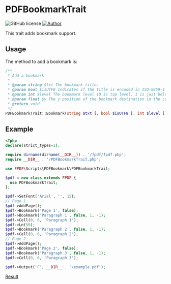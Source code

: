 # PDFBookmarkTrait
![GitHub license](https://img.shields.io/badge/license-FPDF-green)
[![Author](https://img.shields.io/badge/author-Olivier-blue)](mailto:oliver@fpdf.org?subject=Bookmarks)

This trait adds bookmark support.

## Usage
The method to add a bookmark is:

```php
/**
 * Add a bookmark
 *
 * @param string $txt The bookmark title.
 * @param bool $isUTF8 Indicates if the title is encoded in ISO-8859-1 (false) or UTF-8 (true). Default value: false.
 * @param int $level The bookmark level (0 is top level, 1 is just below, and so on). Default value: 0.
 * @param float $y The y position of the bookmark destination in the current page. -1 means the current position. Default value: 0.
 * @return void
 */
PDFBookmarkTrait::Bookmark(string $txt [, bool $isUTF8 [, int $level [, float $y]]]);
```

## Example

```php
<?php
declare(strict_types=1);

require dirname(dirname(__DIR__)) . '/fpdf/fpdf.php';
require __DIR__ . '/PDFBookmarkTrait.php';

use FPDF\Scripts\PDFBookmark\PDFBookmarkTrait;

$pdf = new class extends FPDF {
  use PDFBookmarkTrait;
};

$pdf->SetFont('Arial', '', 15);
// Page 1
$pdf->AddPage();
$pdf->Bookmark('Page 1', false);
$pdf->Bookmark('Paragraph 1', false, 1, -1);
$pdf->Cell(0, 6, 'Paragraph 1');
$pdf->Ln(50);
$pdf->Bookmark('Paragraph 2', false, 1, -1);
$pdf->Cell(0, 6, 'Paragraph 2');
// Page 2
$pdf->AddPage();
$pdf->Bookmark('Page 2', false);
$pdf->Bookmark('Paragraph 3', false, 1, -1);
$pdf->Cell(0, 6, 'Paragraph 3');

$pdf->Output('F', __DIR__ . '/example.pdf');
```
[Result](ex.pdf)
